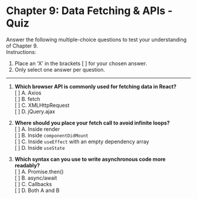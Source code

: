 # Chapter 9: Data Fetching & APIs - Quiz

Answer the following multiple-choice questions to test your understanding of Chapter 9.  
Instructions:  
1. Place an ‘X’ in the brackets [ ] for your chosen answer.  
2. Only select one answer per question.  

---

1. **Which browser API is commonly used for fetching data in React?**  
   [ ] A. Axios  
   [ ] B. fetch  
   [ ] C. XMLHttpRequest  
   [ ] D. jQuery.ajax  

2. **Where should you place your fetch call to avoid infinite loops?**  
   [ ] A. Inside render  
   [ ] B. Inside `componentDidMount`  
   [ ] C. Inside `useEffect` with an empty dependency array  
   [ ] D. Inside `useState`  

3. **Which syntax can you use to write asynchronous code more readably?**  
   [ ] A. Promise.then()  
   [ ] B. async/await  
   [ ] C. Callbacks  
   [ ] D. Both A and B
